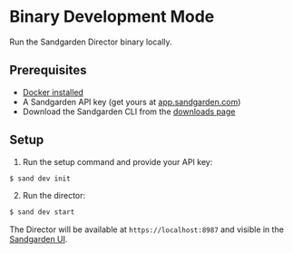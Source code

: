 # Binary Development Mode

Run the Sandgarden Director binary locally.

## Prerequisites

- [Docker installed](https://docs.docker.com/get-started/get-docker/)
- A Sandgarden API key (get yours at [app.sandgarden.com](https://app.sandgarden.com))
- Download the Sandgarden CLI from the [downloads page](https://app.sandgarden.com/downloads)

## Setup

1. Run the setup command and provide your API key:

```bash
$ sand dev init
```

2. Run the director:

```bash
$ sand dev start
```

The Director will be available at `https://localhost:8987` and visible in the [Sandgarden UI](https://app.sandgarden.com).
